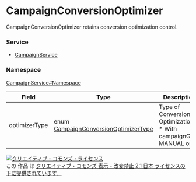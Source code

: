 

# CampaignConversionOptimizer

CampaignConversionOptimizer retains conversion optimization control.

### Service

+ [CampaignService](../../services/CampaignService.md)

### Namespace

[CampaignService#Namespace](../../services/CampaignService.md#namespace)

| Field | Type | Description | response | add | set | remove |
| ----- | ---- | ----------- | -------- | --------- | --------- | --------- |
| optimizerType | enum [CampaignConversionOptimizerType](./CampaignConversionOptimizerType.md) | Type of Conversion Optimization.<br>* With  campaignGoal: MANUAL only<br> | yes | Ignore | Optional<br>* With campaignGoal: Cannot set value | Ignore | |

<a rel="license" href="http://creativecommons.org/licenses/by-nd/2.1/jp/"><img alt="クリエイティブ・コモンズ・ライセンス" style="border-width:0" src="https://i.creativecommons.org/l/by-nd/2.1/jp/88x31.png" /></a><br />この 作品 は <a rel="license" href="http://creativecommons.org/licenses/by-nd/2.1/jp/">クリエイティブ・コモンズ 表示 - 改変禁止 2.1 日本 ライセンスの下に提供されています。</a>
